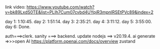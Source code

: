 link video: https://www.youtube.com/watch?v=bk89LxdS0TE&list=PLIh7Cum07cvbd4UYpjR3mpnlRSEtPVc89&index=2

day 1:  1:10:45.
day 2:  1:51:14.
day 3:  2:35:21.
day 4:  3:11:12.
day 5:  3:55:00.
day 6:  Done.

auth===>clerk.
sanity ===> backend. 
update nodejs ==> v20.19.4.
ai generate =>>>open AI https://platform.openai.com/docs/overview
zustand